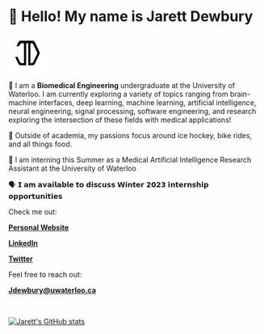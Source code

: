 # 👋 Hello! My name is Jarett Dewbury

<img src="Weblogo.png" height=75px >

🧬 I am a **Biomedical Engineering** undergraduate at the University of Waterloo. I am currently exploring a variety of topics ranging from brain-machine interfaces, deep learning, machine learning, artificial intelligence, neural engineering, signal processing, software engineering, and research exploring the intersection of these fields with medical applications! 

🧠 Outside of academia, my passions focus around ice hockey, bike rides, and all things food.

🤖 I am interning this Summer as a Medical Artificial Intelligence Research Assistant at the University of Waterloo

🗣️ 𝗜 𝗮𝗺 𝗮𝘃𝗮𝗶𝗹𝗮𝗯𝗹𝗲 𝘁𝗼 𝗱𝗶𝘀𝗰𝘂𝘀𝘀 𝗪𝗶𝗻𝘁𝗲𝗿 𝟮𝟬𝟮𝟯 𝗶𝗻𝘁𝗲𝗿𝗻𝘀𝗵𝗶𝗽 𝗼𝗽𝗽𝗼𝗿𝘁𝘂𝗻𝗶𝘁𝗶𝗲𝘀


Check me out:

[**Personal Website**](https://jarettdewbury.ca/)

[**LinkedIn**](https://www.linkedin.com/in/jarett-dewbury/) 

[**Twitter**](https://twitter.com/JarettDewbury)




Feel free to reach out:

[**Jdewbury@uwaterloo.ca**](mailto:jdewbury@uwaterloo.ca) 



<br>

[![Jarett's GitHub stats](https://github-readme-stats.vercel.app/api?username=jdewbury&show_icons=true&count_private=true&title_color=333&icon_color=333&text_color=333&bg_color=fff)](https://github.com/jdewbury/github-readme-stats)

